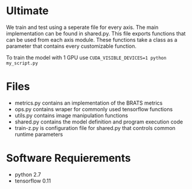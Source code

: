 # Ultimate

We train and test using a seperate file for every axis. The main implementation can be found in shared.py. This file exports functions that can be used from each axis module. These functions take a class as a parameter that contains every customizable function.

To train the model with 1 GPU use `CUDA_VISIBLE_DEVICES=1 python my_script.py`

# Files

  - metrics.py contains an implementation of the BRATS metrics
  - ops.py contains wraper for commonly used tensorflow functions
  - utils.py contains image manipulation functions
  - shared.py contains the model definition and program execution code
  - train-z.py is  configuration file for shared.py that controls common runtime parameters

# Software Requierements

  - python 2.7
  - tensorflow 0.11
